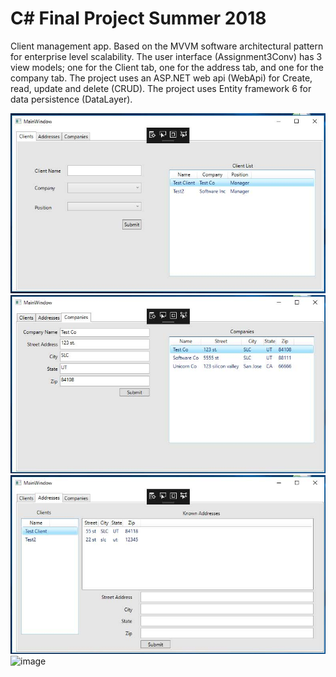 # C# Final Project Summer 2018
Client management app. Based on the MVVM software architectural pattern for enterprise level scalability.
The user interface (Assignment3Conv) has 3 view models; one for the Client tab, one for the address tab, and one for the company tab.
The project uses an ASP.NET web api (WebApi) for Create, read, update and delete (CRUD).
The project uses Entity framework 6 for data persistence (DataLayer).

<p>
<img src="clientTab.jpg" alt="image">
<img src="companyTab.jpg" alt="image">
<img src="addressTab.jpg" alt="image">
<img src="apiTab.jpg" alt="image">
</p>

